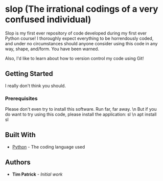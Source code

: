 # slop (The irrational codings of a very confused individual)

Slop is my first ever repository of code developed during my first ever Python course! 
I thoroughly expect everything to be horrendously coded, and under no circumstances should
anyone consider using this code in any way, shape, and/form. You have been warned.

Also, I'd like to learn about how to version control my code using Git!

## Getting Started

I really don't think you should.

### Prerequisites

Please don't even try to install this software. Run far, far away. \n
But if you do want to try using this code, please install the application: sl \n
apt install sl

## Built With

* [Python](https://www.python.org/) - The coding language used

## Authors

* **Tim Patrick** - *Initial work*
